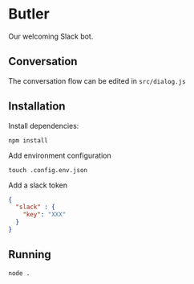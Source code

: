 # Butler

Our welcoming Slack bot.


## Conversation

The conversation flow can be edited in `src/dialog.js`

## Installation

Install dependencies:
```
npm install
```

Add environment configuration
```
touch .config.env.json
```

Add a slack token
```json
{
  "slack" : {
    "key": "XXX"
  }
}
```

## Running

```
node .
```
